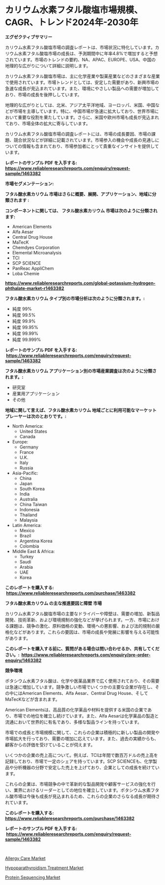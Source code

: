 <p><h1>カリウム水素フタル酸塩市場規模、CAGR、トレンド2024年-2030年</h1></p><p><strong>エグゼクティブサマリー</strong></p>
<p><p>カリウム水素フタル酸塩市場の調査レポートは、市場状況に特化しています。カリウム水素フタル酸塩市場の成長は、予測期間中に年率4.8%で増加すると予想されています。市場のトレンドの要約、NA、APAC、EUROPE、USA、中国の地理的な広がりについて詳細に説明します。</p><p>カリウム水素フタル酸塩市場は、主に化学産業や製薬産業などのさまざまな産業で使用されています。市場トレンドとしては、安定した需要があり、新興市場の急速な成長が見込まれています。また、環境にやさしい製品への需要が増加しており、市場の成長を後押ししています。</p><p>地理的な広がりとしては、北米、アジア太平洋地域、ヨーロッパ、米国、中国などが市場を主導しています。特に、中国市場が急速に拡大しており、世界市場において重要な役割を果たしています。さらに、米国や欧州市場も成長が見込まれており、市場全体の拡大に寄与しています。</p><p>カリウム水素フタル酸塩市場の調査レポートには、市場の成長要因、市場の課題、競合状況などが詳細に記載されています。市場参入の機会や成長の見通しについての情報も含まれており、市場参加者にとって貴重なインサイトを提供しています。</p></p>
<p><strong>レポートのサンプル PDF を入手する: <a href="https://www.reliableresearchreports.com/enquiry/request-sample/1463382">https://www.reliableresearchreports.com/enquiry/request-sample/1463382</a></strong></p>
<p><strong>市場セグメンテーション:</strong></p>
<p><strong> フタル酸水素カリウム 市場はさらに概要、展開、アプリケーション、地域に分類されます :</strong></p>
<p><strong>コンポーネントに関しては、 フタル酸水素カリウム 市場は次のように分類されます: &nbsp;</strong></p>
<p><ul><li>American Elements</li><li>Alfa Aesar</li><li>Central Drug House</li><li>MaTecK</li><li>Chemdyes Corporation</li><li>Elemental Microanalysis</li><li>TCI</li><li>SCP SCIENCE</li><li>PanReac AppliChem</li><li>Loba Chemie</li></ul></p>
<p><strong><a href="https://www.reliableresearchreports.com/global-potassium-hydrogen-phthalate-market-r1463382">https://www.reliableresearchreports.com/global-potassium-hydrogen-phthalate-market-r1463382</a></strong></p>
<p><strong> フタル酸水素カリウム タイプ別の市場分析は次のように分類されます。:</strong></p>
<p><ul><li>純度 99%</li><li>純度 99.5%</li><li>純度 99.9%</li><li>純度 99.95%</li><li>純度 99.99%</li><li>純度 99.999%</li></ul></p>
<p><strong>レポートのサンプル PDF を入手する: &nbsp;<a href="https://www.reliableresearchreports.com/enquiry/request-sample/1463382">https://www.reliableresearchreports.com/enquiry/request-sample/1463382</a></strong></p>
<p><strong> フタル酸水素カリウム アプリケーション別の市場産業調査は次のように分類されます。:</strong></p>
<p><ul><li>研究室</li><li>産業用アプリケーション</li><li>その他</li></ul></p>
<p><strong>地域に関して言えば、フタル酸水素カリウム 地域ごとに利用可能なマーケットプレーヤーは次のとおりです。:</strong></p>
<p><ul>
    <li>
        North America:
        <ul>
            <li>United States</li>
            <li>Canada</li>
        </ul>
    </li>
    <li>
        Europe:
        <ul>
            <li>Germany</li>
            <li>France</li>
            <li>U.K.</li>
            <li>Italy</li>
            <li>Russia</li>
        </ul>
    </li>
    <li>
        Asia-Pacific:
        <ul>
            <li>China</li>
            <li>Japan</li>
            <li>South Korea</li>
            <li>India</li>
            <li>Australia</li>
            <li>China Taiwan</li>
            <li>Indonesia</li>
            <li>Thailand</li>
            <li>Malaysia</li>
        </ul>
    </li>
    <li>
        Latin America:
        <ul>
            <li>Mexico</li>
            <li>Brazil</li>
            <li>Argentina Korea</li>
            <li>Colombia</li>
        </ul>
    </li>
    <li>
        Middle East & Africa:
        <ul>
            <li>Turkey</li>
            <li>Saudi</li>
            <li>Arabia</li>
            <li>UAE</li>
            <li>Korea</li>
        </ul>
    </li>
    </ul></p>
<p><strong>このレポートを購入する: &nbsp;<a href="https://www.reliableresearchreports.com/purchase/1463382">https://www.reliableresearchreports.com/purchase/1463382</a></strong></p>
<p><strong>フタル酸水素カリウム の主な推進要因と障壁 市場</strong></p>
<p><p>カリウム水素フタル酸塩市場の主要なドライバーや障壁は、需要の増加、新製品開発、技術革新、および環境規制の強化などが挙げられます。一方、市場における課題は、競争の激化、原料価格の変動、環境への悪影響、および法的規制の厳格化などがあります。これらの要因は、市場の成長や発展に影響を与える可能性があります。</p></p>
<p><strong>このレポートを購入する前に、質問がある場合は問い合わせるか、共有してください。:&nbsp; <a href="https://www.reliableresearchreports.com/enquiry/pre-order-enquiry/1463382">https://www.reliableresearchreports.com/enquiry/pre-order-enquiry/1463382</a></strong></p>
<p><strong>競争環境</strong></p>
<p><p>ポタシウム水素フタル酸は、化学や医薬品業界で広く使用されており、その需要は急速に増加しています。競争激しい市場でいくつかの主要な企業が存在し、その中にはAmerican Elements、Alfa Aesar、Central Drug House、そしてMaTecKなどが含まれます。</p><p>American Elementsは、高品質の化学薬品や材料を提供する米国の企業であり、市場での地位を確立し続けています。また、Alfa Aesarは化学薬品の製造と流通において世界的に有名であり、多様な製品ラインを持っています。</p><p>市場での成長と市場規模に関して、これらの企業は積極的に新しい製品の開発や市場拡大を行っており、需要の増加に応えています。また、過去の実績からも、顧客からの評価を受けていることが伺えます。</p><p>いくつかの企業の売上高について。例えば、TCIは年間で数百万ドルの売上高を記録しており、市場で一定のシェアを持っています。SCP SCIENCEも、化学製品や分析機器の分野で安定した売上を上げており、企業としての成長を続けています。</p><p>これらの企業は、市場競争の中で革新的な製品開発や顧客サービスの強化を行い、業界におけるリーダーとしての地位を確立しています。ポタシウム水素フタル酸市場は今後も成長が見込まれるため、これらの企業のさらなる成長が期待されています。</p></p>
<p><strong>このレポートを購入する: &nbsp; <a href="https://www.reliableresearchreports.com/purchase/1463382">https://www.reliableresearchreports.com/purchase/1463382</a></strong></p>
<p><strong>レポートのサンプル PDF を入手する: &nbsp;<a href="https://www.reliableresearchreports.com/enquiry/request-sample/1463382">https://www.reliableresearchreports.com/enquiry/request-sample/1463382</a></strong><strong></strong></p>
<p>&nbsp;</p>
<p><p><a href="https://changeable-paste-463.notion.site/Analyzing-Allergy-Care-Market-Global-Industry-Perspective-and-Forecast-2024-to-2031-7e985d1b9a0b444e88cecf66b4eeb5fb">Allergy Care Market</a></p><p><a href="https://fuschia-pecorino-a6d.notion.site/Hypoparathyroidism-Treatment-Market-Exploring-Market-Share-Market-Trends-and-Future-Growth-dde7be1688f1482f8e6c7a3275577539">Hypoparathyroidism Treatment Market</a></p><p><a href="https://florentine-yuzu-f42.notion.site/Protein-Sequencing-Market-Size-Market-Outlook-and-Market-Forecast-2024-to-2031-3fb05a017e7e472b8272956650c58236">Protein Sequencing Market</a></p></p>